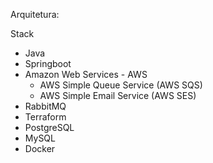 Arquitetura:


Stack
- Java
- Springboot
- Amazon Web Services - AWS
    - AWS Simple Queue Service (AWS SQS)
    - AWS Simple Email Service (AWS SES)
- RabbitMQ
- Terraform 
- PostgreSQL
- MySQL
- Docker
